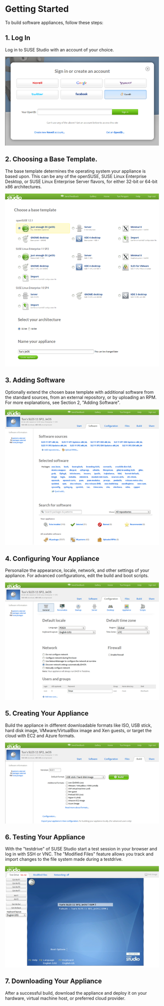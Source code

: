 # Getting Started

To build software appliances, follow these steps:

## 1. Log In

Log in to SUSE Studio with an account of your choice.

![Studio Qs Login Online](studio-qs-login-online.png)


## 2. Choosing a Base Template.

The base template determines the operating system your appliance is based upon. This can be any of the openSUSE, SUSE Linux Enterprise Desktop, or SUSE Linux Enterprise Server flavors, for either 32-bit or 64-bit x86 architectures.

![Studio Qs Templates Online](studio-qs-templates-online.png)


## 3. Adding Software

Optionally extend the chosen base template with additional software from the standard sources, from an external repository, or by uploading an RPM. For more explanations, see Section 2, "Adding Software".

![Studio Qs Software Online](studio-qs-software-online.png)


## 4. Configuring Your Appliance

Personalize the appearance, locale, network, and other settings of your appliance. For advanced configurations, edit the build and boot scripts.

![Studio Qs Configuration Online](studio-qs-configuration-online.png)


## 5. Creating Your Appliance

Build the appliance in different downloadable formats like ISO, USB stick, hard disk image, VMware/VirtualBox image and Xen guests, or target the cloud with EC2 and Azure formats.

![Studio Qs Build Online](studio-qs-build-online.png)


## 6. Testing Your Appliance

With the "testdrive" of SUSE Studio start a test session in your browser and log in with SSH or VNC. The "Modified Files" feature allows you track and import changes to the file system made during a testdrive.

![Studio Qs Testdrive](studio-qs-testdrive.png)


## 7. Downloading Your Appliance

After a successful build, download the appliance and deploy it on your hardware, virtual machine host, or preferred cloud provider.
